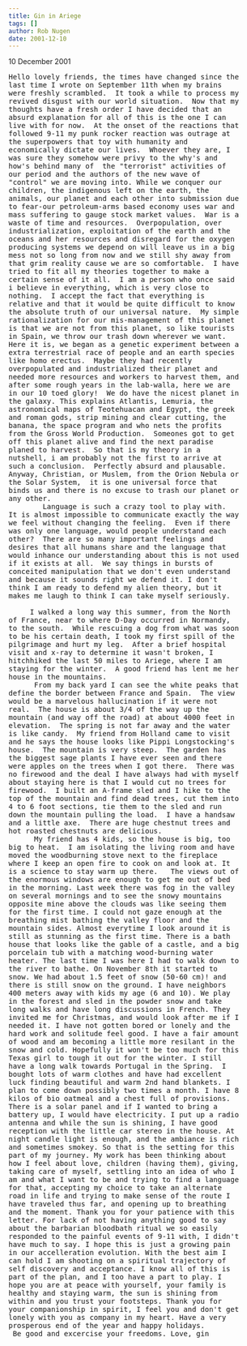 ```yaml
---
title: Gin in Ariege
tags: []
author: Rob Nugen
date: 2001-12-10
---
```


<p class=date>10 December 2001</p>

<pre>
Hello lovely friends, the times have changed since the
last time I wrote on September 11th when my brains
were freshly scrambled.  It took a while to process my
revived disgust with our world situation.  Now that my
thoughts have a fresh order I have decided that an
absurd explanation for all of this is the one I can
live with for now.  At the onset of the reactions that
followed 9-11 my punk rocker reaction was outrage at
the superpowers that toy with humanity and
economically dictate our lives.  Whoever they are, I
was sure they somehow were privy to the why's and
how's behind many of  the "terrorist" activities of
our period and the authors of the new wave of
"control" we are moving into. While we conquer our
children, the indigenous left on the earth, the
animals, our planet and each other into submission due
to fear-our petroleum-arms based economy uses war and
mass suffering to gauge stock market values.  War is a
waste of time and resources.  Overpopulation, over
industrialization, exploitation of the earth and the
oceans and her resources and disregard for the oxygen
producing systems we depend on will leave us in a big
mess not so long from now and we still shy away from
that grim reality cause we are so comfortable.  I have
tried to fit all my theories together to make a
certain sense of it all.  I am a person who once said
i believe in everything, which is very close to
nothing.  I accept the fact that everything is
relative and that it would be quite difficult to know
the absolute truth of our universal nature.  My simple
rationalization for our mis-management of this planet
is that we are not from this planet, so like tourists
in Spain, we throw our trash down wherever we want. 
Here it is, we began as a genetic experiment between a
extra terrestrial race of people and an earth species
like homo erectus.  Maybe they had recently
overpopulated and industrialized their planet and
needed more resources and workers to harvest them, and
after some rough years in the lab-walla, here we are
in our 10 toed glory!  We do have the nicest planet in
the galaxy. This explains Atlantis, Lemuria, the
astronomical maps of Teotehuacan and Egypt, the greek
and roman gods, strip mining and clear cutting, the
banana, the space program and who nets the profits
from the Gross World Production.  Someones got to get
off this planet alive and find the next paradise
planed to harvest.  So that is my theory in a
nutshell, i am probably not the first to arrive at
such a conclusion.  Perfectly absurd and plausable.
Anyway, Christian, or Muslem, from the Orion Nebula or
the Solar System,  it is one universal force that
binds us and there is no excuse to trash our planet or
any other.  
        Language is such a crazy tool to play with. 
It is almost impossible to communicate exactly the way
we feel without changing the feeling.  Even if there
was only one language, would people understand each
other?  There are so many important feelings and
desires that all humans share and the language that
would inhance our understanding about this is not used
if it exists at all.  We say things in bursts of
conceited manipulation that we don't even understand
and because it sounds right we defend it. I don't
think I am ready to defend my alien theory, but it
makes me laugh to think I can take myself seriously.  
 
     I walked a long way this summer, from the North
of France, near to where D-Day occurred in Normandy,
to the south.  While rescuing a dog from what was soon
to be his certain death, I took my first spill of the
pilgrimage and hurt my leg.  After a brief hospital
visit and x-ray to determine it wasn't broken, I
hitchhiked the last 50 miles to Ariege, where I am
staying for the winter.  A good friend has lent me her
house in the mountains.
      From my back yard I can see the white peaks that
define the border between France and Spain.  The view
would be a marvelous hallucination if it were not
real.  The house is about 3/4 of the way up the
mountain (and way off the road) at about 4000 feet in
elevation.  The spring is not far away and the water
is like candy.  My friend from Holland came to visit
and he says the house looks like Pippi Longstocking's
house.  The mountain is very steep.  The garden has
the biggest sage plants I have ever seen and there
were apples on the trees when I got there.  There was
no firewood and the deal I have always had with myself
about staying here is that I would cut no trees for
firewood.  I built an A-frame sled and I hike to the
top of the mountain and find dead trees, cut them into
4 to 6 foot sections, tie them to the sled and run
down the mountain pulling the load.  I have a handsaw
and a little axe.  There are huge chestnut trees and 
hot roasted chestnuts are delicious.
      My friend has 4 kids, so the house is big, too
big to heat.  I am isolating the living room and have
moved the woodburning stove next to the fireplace
where I keep an open fire to cook on and look at. It
is a science to stay warm up there.   The views out of
the enormous windows are enough to get me out of bed
in the morning. Last week there was fog in the valley
on several mornings and to see the snowy mountains
opposite mine above the clouds was like seeing them
for the first time. I could not gaze enough at the
breathing mist bathing the valley floor and the
mountain sides. Almost everytime I look around it is
still as stunning as the first time. There is a bath
house that looks like the gable of a castle, and a big
porcelain tub with a matching wood-burning water
heater. The last time I was here I had to walk down to
the river to bathe. On November 8th it started to
snow. We had about 1.5 feet of snow (50-60 cm)! and
there is still snow on the ground. I have neighbors
400 meters away with kids my age (6 and 10). We play
in the forest and sled in the powder snow and take
long walks and have long discussions in French. They
invited me for Christmas, and would look after me if I
needed it. I have not gotten bored or lonely and the
hard work and solitude feel good. I have a fair amount
of wood and am becoming a little more resilant in the
snow and cold. Hopefully it won't be too much for this
Texas girl to tough it out for the winter. I still
have a long walk towards Portugal in the Spring.  I
bought lots of warm clothes and have had excellent
luck finding beautiful and warm 2nd hand blankets. I
plan to come down possibly two times a month. I have 8
kilos of bio oatmeal and a chest full of provisions.
There is a solar panel and if I wanted to bring a
battery up, I would have electricity. I put up a radio
antenna and while the sun is shining, I have good
reception with the little car stereo in the house. At
night candle light is enough, and the ambiance is rich
and sometimes smokey. So that is the setting for this
part of my journey. My work has been thinking about
how I feel about love, children (having them), giving,
taking care of myself, settling into an idea of who I
am and what I want to be and trying to find a language
for that, accepting my choice to take an alternate
road in life and trying to make sense of the route I
have traveled thus far, and opening up to breathing
and the moment. Thank you for your patience with this
letter. For lack of not having anything good to say
about the barbarian bloodbath ritual we so easily
responded to the painful events of 9-11 with, I didn't
have much to say. I hope this is just a growing pain
in our accelleration evolution. With the best aim I
can hold I am shooting on a spiritual trajectory of
self discovery and acceptance. I know all of this is
part of the plan, and I too have a part to play. I
hope you are at peace with yourself, your family is
healthy and staying warm, the sun is shining from
within and you trust your footsteps. Thank you for
your companionship in spirit, I feel you and don't get
lonely with you as company in my heart. Have a very
prosperous end of the year and happy holidays.
 Be good and excercise your freedoms. Love, gin
</pre>
